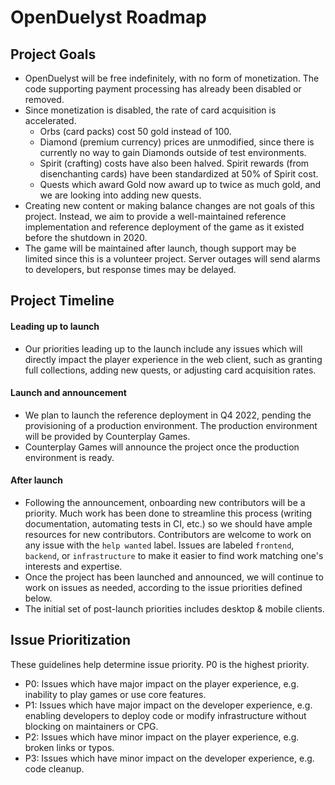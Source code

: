 # OpenDuelyst Roadmap

## Project Goals

- OpenDuelyst will be free indefinitely, with no form of monetization. The code
	supporting payment processing has already been disabled or removed.
- Since monetization is disabled, the rate of card acquisition is accelerated.
	- Orbs (card packs) cost 50 gold instead of 100.
	- Diamond (premium currency) prices are unmodified, since there is currently
		no way to gain Diamonds outside of test environments.
	- Spirit (crafting) costs have also been halved. Spirit rewards (from
		disenchanting cards) have been standardized at 50% of Spirit cost.
	- Quests which award Gold now award up to twice as much gold, and we are
		looking into adding new quests.
- Creating new content or making balance changes are not goals of this project.
	Instead, we aim to provide a well-maintained reference implementation and
	reference deployment of the game as it existed before the shutdown in 2020.
- The game will be maintained after launch, though support may be limited since
	this is a volunteer project. Server outages will send alarms to developers,
	but response times may be delayed.

## Project Timeline

#### Leading up to launch

- Our priorities leading up to the launch include any issues which will
	directly impact the player experience in the web client, such as granting
	full collections, adding new quests, or adjusting card acquisition rates.

#### Launch and announcement

- We plan to launch the reference deployment in Q4 2022, pending the
	provisioning of a production environment. The production environment will be
	provided by Counterplay Games.
- Counterplay Games will announce the project once the production environment
	is ready.

#### After launch

- Following the announcement, onboarding new contributors will be a priority.
	Much work has been done to streamline this process (writing documentation,
	automating tests in CI, etc.) so we should have ample resources for new
	contributors. Contributors are welcome to work on any issue with the `help
	wanted` label. Issues are labeled `frontend`, `backend`, or `infrastructure`
	to make it easier to find work matching one's interests and expertise.
- Once the project has been launched and announced, we will continue to work on
	issues as needed, according to the issue priorities defined below.
- The initial set of post-launch priorities includes desktop & mobile clients.

## Issue Prioritization

These guidelines help determine issue priority. P0 is the highest priority.

- P0: Issues which have major impact on the player experience, e.g. inability
	to play games or use core features.
- P1: Issues which have major impact on the developer experience, e.g. enabling
	developers to deploy code or modify infrastructure without blocking on
	maintainers or CPG.
- P2: Issues which have minor impact on the player experience, e.g. broken
	links or typos.
- P3: Issues which have minor impact on the developer experience, e.g. code
	cleanup.

